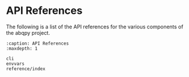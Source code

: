 # API References

The following is a list of the API references for the various
components of the abqpy project.

```{toctree}
:caption: API References
:maxdepth: 1

cli
envvars
reference/index
```
